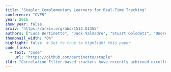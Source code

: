 ```yaml
---
title: "Staple: Complementary Learners for Real-Time Tracking"
conference: "CVPR"
year: 2016
show_year: false
arxiv: "https://arxiv.org/abs/1512.01355"
authors: ["Luca Bertinetto", "Jack Valmadre", "Stuart Golodetz", "Ondrej Miksik", "Philip Torr"]
thumbnail_width: "0%"
highlight: false  # Set to true to highlight this paper
code_links:
  - text: "Code"
    url: "https://github.com/bertinetto/staple"
tldr: "Correlation Filter-based trackers have recently achieved excellent performance, showing great robustness to challenging situations exhibiting motion blur and illumination changes. However, since the model that they learn depends strongly on the spatial layout of the tracked object, they are notoriously sensitive to deformation. Models based on colour statistics have complementary traits: they cope well with variation in shape, but suffer when illumination is not consistent throughout a sequence. Moreover, colour distributions alone can be insufficiently discriminative. In this paper, we show that a simple tracker combining complementary cues in a ridge regression framework can operate faster than 80 FPS and outperform not only all entries in the popular VOT14 competition, but also recent and far more sophisticated trackers according to multiple benchmarks."
---
```

